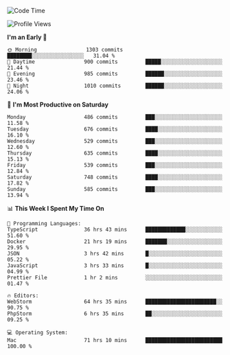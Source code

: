<!--START_SECTION:waka-->
![Code Time](http://img.shields.io/badge/Code%20Time-3%2C036%20hrs%2010%20mins-blue)

![Profile Views](http://img.shields.io/badge/Profile%20Views-0-blue)

**I'm an Early 🐤** 

```text
🌞 Morning                1303 commits        ████████░░░░░░░░░░░░░░░░░   31.04 % 
🌆 Daytime                900 commits         █████░░░░░░░░░░░░░░░░░░░░   21.44 % 
🌃 Evening                985 commits         ██████░░░░░░░░░░░░░░░░░░░   23.46 % 
🌙 Night                  1010 commits        ██████░░░░░░░░░░░░░░░░░░░   24.06 % 
```
📅 **I'm Most Productive on Saturday** 

```text
Monday                   486 commits         ███░░░░░░░░░░░░░░░░░░░░░░   11.58 % 
Tuesday                  676 commits         ████░░░░░░░░░░░░░░░░░░░░░   16.10 % 
Wednesday                529 commits         ███░░░░░░░░░░░░░░░░░░░░░░   12.60 % 
Thursday                 635 commits         ████░░░░░░░░░░░░░░░░░░░░░   15.13 % 
Friday                   539 commits         ███░░░░░░░░░░░░░░░░░░░░░░   12.84 % 
Saturday                 748 commits         ████░░░░░░░░░░░░░░░░░░░░░   17.82 % 
Sunday                   585 commits         ███░░░░░░░░░░░░░░░░░░░░░░   13.94 % 
```


📊 **This Week I Spent My Time On** 

```text
💬 Programming Languages: 
TypeScript               36 hrs 43 mins      █████████████░░░░░░░░░░░░   51.60 % 
Docker                   21 hrs 19 mins      ███████░░░░░░░░░░░░░░░░░░   29.95 % 
JSON                     3 hrs 42 mins       █░░░░░░░░░░░░░░░░░░░░░░░░   05.22 % 
JavaScript               3 hrs 33 mins       █░░░░░░░░░░░░░░░░░░░░░░░░   04.99 % 
Prettier File            1 hr 2 mins         ░░░░░░░░░░░░░░░░░░░░░░░░░   01.47 % 

🔥 Editors: 
WebStorm                 64 hrs 35 mins      ███████████████████████░░   90.75 % 
PhpStorm                 6 hrs 35 mins       ██░░░░░░░░░░░░░░░░░░░░░░░   09.25 % 

💻 Operating System: 
Mac                      71 hrs 10 mins      █████████████████████████   100.00 % 
```


<!--END_SECTION:waka-->
